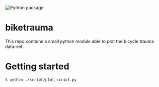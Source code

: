 ![Python package](https://github.com/HMMA238-2020/biketrauma_doc/workflows/Python%20package/badge.svg)

# biketrauma

This repo contains a small python module able to plot the bicycle trauma data-set.

# Getting started

```
$ python ./script/plot_script.py
```
